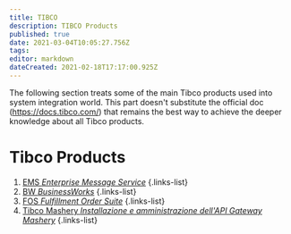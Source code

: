 ```yaml
---
title: TIBCO
description: TIBCO Products
published: true
date: 2021-03-04T10:05:27.756Z
tags: 
editor: markdown
dateCreated: 2021-02-18T17:17:00.925Z
---
```


The following section treats some of the main Tibco products used into system integration world.
This part doesn't substitute the official doc (https://docs.tibco.com/) that remains the best way to achieve the deeper knowledge about all Tibco products.

# Tibco Products

1. [EMS *Enterprise Message Service*](/training/integration/tibco/ems)
{.links-list}
2. [BW *BusinessWorks*](/training/integration/tibco/bw)
{.links-list}
3. [FOS *Fulfillment Order Suite*](/training/integration/tibco/fos)
{.links-list}
4. [Tibco Mashery *Installazione e amministrazione dell'API Gateway Mashery*](/integration/tibcomashery)
{.links-list}